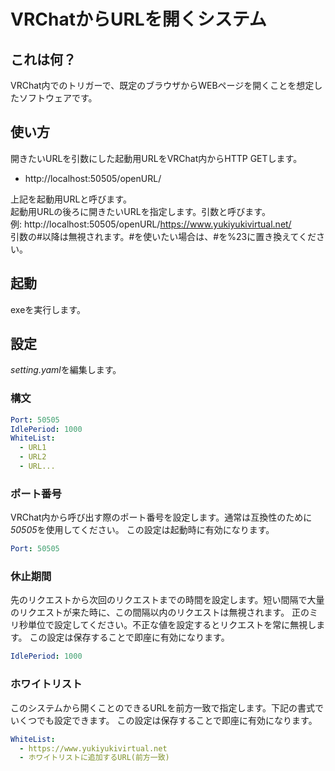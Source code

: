 # VRChatからURLを開くシステム
## これは何？
VRChat内でのトリガーで、既定のブラウザからWEBページを開くことを想定したソフトウェアです。

## 使い方
開きたいURLを引数にした起動用URLをVRChat内からHTTP GETします。
- http://localhost:50505/openURL/

上記を起動用URLと呼びます。  
起動用URLの後ろに開きたいURLを指定します。引数と呼びます。  
例: http://localhost:50505/openURL/https://www.yukiyukivirtual.net/  
引数の#以降は無視されます。#を使いたい場合は、#を%23に置き換えてください。

## 起動
exeを実行します。

## 設定
*setting.yaml*を編集します。

### 構文
```yaml
Port: 50505
IdlePeriod: 1000
WhiteList:
  - URL1
  - URL2
  - URL...
```

### ポート番号
VRChat内から呼び出す際のポート番号を設定します。通常は互換性のために*50505*を使用してください。
この設定は起動時に有効になります。
```yaml
Port: 50505
```

### 休止期間
先のリクエストから次回のリクエストまでの時間を設定します。短い間隔で大量のリクエストが来た時に、この間隔以内のリクエストは無視されます。
正のミリ秒単位で設定してください。不正な値を設定するとリクエストを常に無視します。
この設定は保存することで即座に有効になります。
```yaml
IdlePeriod: 1000
```

### ホワイトリスト
このシステムから開くことのできるURLを前方一致で指定します。下記の書式でいくつでも設定できます。
この設定は保存することで即座に有効になります。
```yaml
WhiteList:
  - https://www.yukiyukivirtual.net
  - ホワイトリストに追加するURL(前方一致)
```
